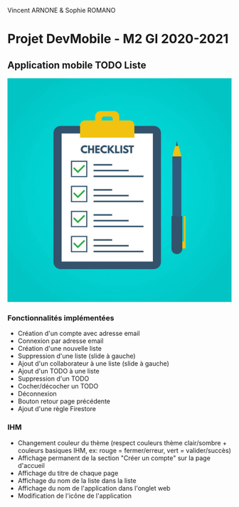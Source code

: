 Vincent ARNONE & Sophie ROMANO

# Projet DevMobile - M2 GI 2020-2021
## Application mobile TODO Liste

![checklist](/src/assets/checklist.jpg "image checklist")

### Fonctionnalités implémentées
* Création d'un compte avec adresse email
* Connexion par adresse email
* Création d'une nouvelle liste
* Suppression d'une liste (slide à gauche)
* Ajout d'un collaborateur à une liste (slide à gauche)
* Ajout d'un TODO à une liste
* Suppression d'un TODO
* Cocher/décocher un TODO
* Déconnexion
* Bouton retour page précédente
* Ajout d'une règle Firestore

### IHM
* Changement couleur du thème (respect couleurs thème clair/sombre + couleurs basiques IHM, ex: rouge = fermer/erreur, vert = valider/succès)
* Affichage permanent de la section "Créer un compte" sur la page d'accueil
* Affichage du titre de chaque page
* Affichage du nom de la liste dans la liste
* Affichage du nom de l'application dans l'onglet web
* Modification de l'icône de l'application
